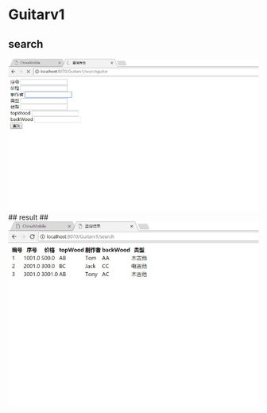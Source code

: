 # Guitarv1
## search ##
<img src="https://github.com/Tom15King/Guitarv1/blob/master/search.jpg" alt=""/>
## result ##
<img src="https://github.com/Tom15King/Guitarv1/blob/master/result.jpg" alt=""/>
